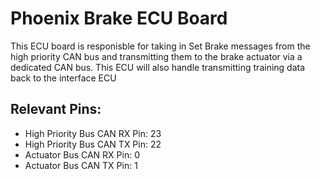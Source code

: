 # Phoenix Brake ECU Board

This ECU board is responisble for taking in Set Brake messages from the high priority CAN bus and transmitting them to the brake
actuator via a dedicated CAN bus. This ECU will also handle transmitting training data back to the interface ECU

## Relevant Pins:
- High Priority Bus CAN RX Pin: 23
- High Priority Bus CAN TX Pin: 22
- Actuator Bus CAN RX Pin: 0
- Actuator Bus CAN TX Pin: 1

